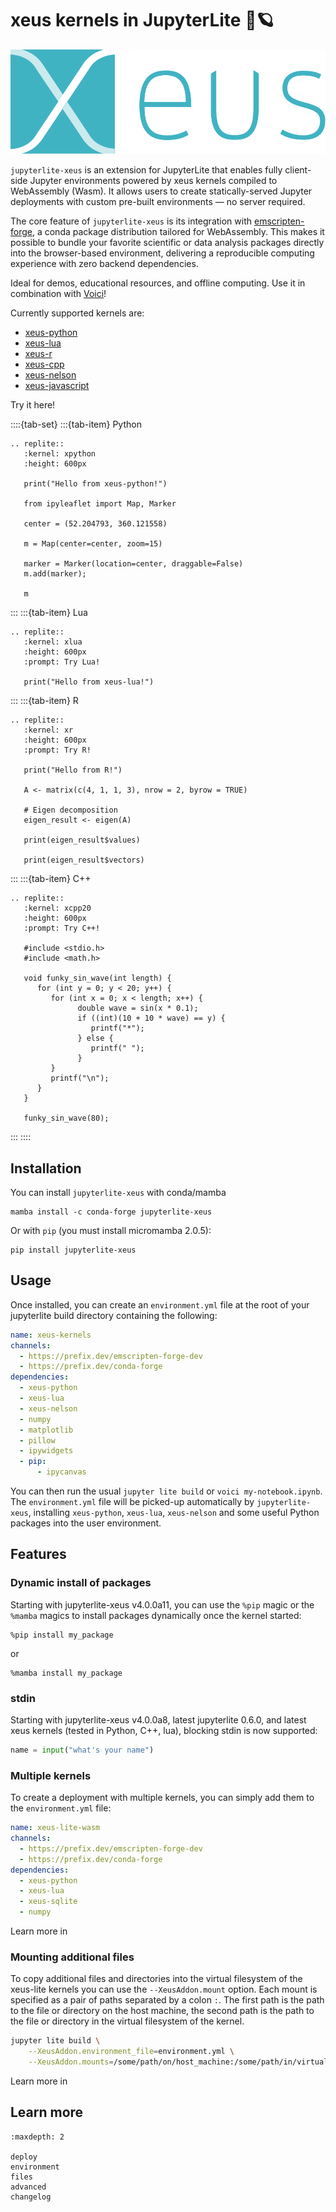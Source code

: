 # xeus kernels in JupyterLite 🚀🪐

![Xeus logo](./xeus.svg)

`jupyterlite-xeus` is an extension for JupyterLite that enables fully client-side Jupyter environments powered by xeus kernels compiled to WebAssembly (Wasm). It allows users to create statically-served Jupyter deployments with custom pre-built environments — no server required.

The core feature of `jupyterlite-xeus` is its integration with [emscripten-forge](https://github.com/emscripten-forge), a conda package distribution tailored for WebAssembly. This makes it possible to bundle your favorite scientific or data analysis packages directly into the browser-based environment, delivering a reproducible computing experience with zero backend dependencies.

Ideal for demos, educational resources, and offline computing. Use it in combination with [Voici](https://github.com/voila-dashboards/voici)!

Currently supported kernels are:

- [xeus-python](https://github.com/jupyter-xeus/xeus-python)
- [xeus-lua](https://github.com/jupyter-xeus/xeus-lua)
- [xeus-r](https://github.com/jupyter-xeus/xeus-r)
- [xeus-cpp](https://github.com/compiler-research/xeus-cpp)
- [xeus-nelson](https://github.com/jupyter-xeus/xeus-nelson)
- [xeus-javascript](https://github.com/jupyter-xeus/xeus-javascript)

Try it here!

::::{tab-set}
:::{tab-item} Python

```{eval-rst}
.. replite::
   :kernel: xpython
   :height: 600px

   print("Hello from xeus-python!")

   from ipyleaflet import Map, Marker

   center = (52.204793, 360.121558)

   m = Map(center=center, zoom=15)

   marker = Marker(location=center, draggable=False)
   m.add(marker);

   m
```

:::
:::{tab-item} Lua

```{eval-rst}
.. replite::
   :kernel: xlua
   :height: 600px
   :prompt: Try Lua!

   print("Hello from xeus-lua!")
```

:::
:::{tab-item} R

```{eval-rst}
.. replite::
   :kernel: xr
   :height: 600px
   :prompt: Try R!

   print("Hello from R!")

   A <- matrix(c(4, 1, 1, 3), nrow = 2, byrow = TRUE)

   # Eigen decomposition
   eigen_result <- eigen(A)

   print(eigen_result$values)

   print(eigen_result$vectors)
```

:::
:::{tab-item} C++

```{eval-rst}
.. replite::
   :kernel: xcpp20
   :height: 600px
   :prompt: Try C++!

   #include <stdio.h>
   #include <math.h>

   void funky_sin_wave(int length) {
      for (int y = 0; y < 20; y++) {
         for (int x = 0; x < length; x++) {
               double wave = sin(x * 0.1);
               if ((int)(10 + 10 * wave) == y) {
                  printf("*");
               } else {
                  printf(" ");
               }
         }
         printf("\n");
      }
   }

   funky_sin_wave(80);
```

:::
::::

## Installation

You can install `jupyterlite-xeus` with conda/mamba

```
mamba install -c conda-forge jupyterlite-xeus
```

Or with `pip` (you must install micromamba 2.0.5):

```
pip install jupyterlite-xeus
```

## Usage

Once installed, you can create an `environment.yml` file at the root of your jupyterlite build directory containing the following:

```yaml
name: xeus-kernels
channels:
  - https://prefix.dev/emscripten-forge-dev
  - https://prefix.dev/conda-forge
dependencies:
  - xeus-python
  - xeus-lua
  - xeus-nelson
  - numpy
  - matplotlib
  - pillow
  - ipywidgets
  - pip:
      - ipycanvas
```

You can then run the usual `jupyter lite build` or `voici my-notebook.ipynb`. The `environment.yml` file will be picked-up automatically by `jupyterlite-xeus`, installing `xeus-python`, `xeus-lua`, `xeus-nelson` and some useful Python packages into the user environment.

## Features

### Dynamic install of packages

Starting with jupyterlite-xeus v4.0.0a11, you can use the `%pip` magic or the `%mamba` magics to install packages dynamically once the kernel started:

```
%pip install my_package
```

or

```
%mamba install my_package
```

### stdin

Starting with jupyterlite-xeus v4.0.0a8, latest jupyterlite 0.6.0, and latest xeus kernels (tested in Python, C++, lua), blocking stdin is now supported:

```python
name = input("what's your name")
```

### Multiple kernels

To create a deployment with multiple kernels, you can simply add them to the `environment.yml` file:

```yaml
name: xeus-lite-wasm
channels:
  - https://prefix.dev/emscripten-forge-dev
  - https://prefix.dev/conda-forge
dependencies:
  - xeus-python
  - xeus-lua
  - xeus-sqlite
  - numpy
```

Learn more in [](./environment.md)

### Mounting additional files

To copy additional files and directories into the virtual filesystem of the xeus-lite kernels you can use the `--XeusAddon.mount` option.
Each mount is specified as a pair of paths separated by a colon `:`. The first path is the path to the file or directory on the host machine, the second path is the path to the file or directory in the virtual filesystem of the kernel.

```bash
jupyter lite build \
    --XeusAddon.environment_file=environment.yml \
    --XeusAddon.mounts=/some/path/on/host_machine:/some/path/in/virtual/filesystem
```

Learn more in [](./files.md)

## Learn more

```{toctree}
:maxdepth: 2

deploy
environment
files
advanced
changelog
```
